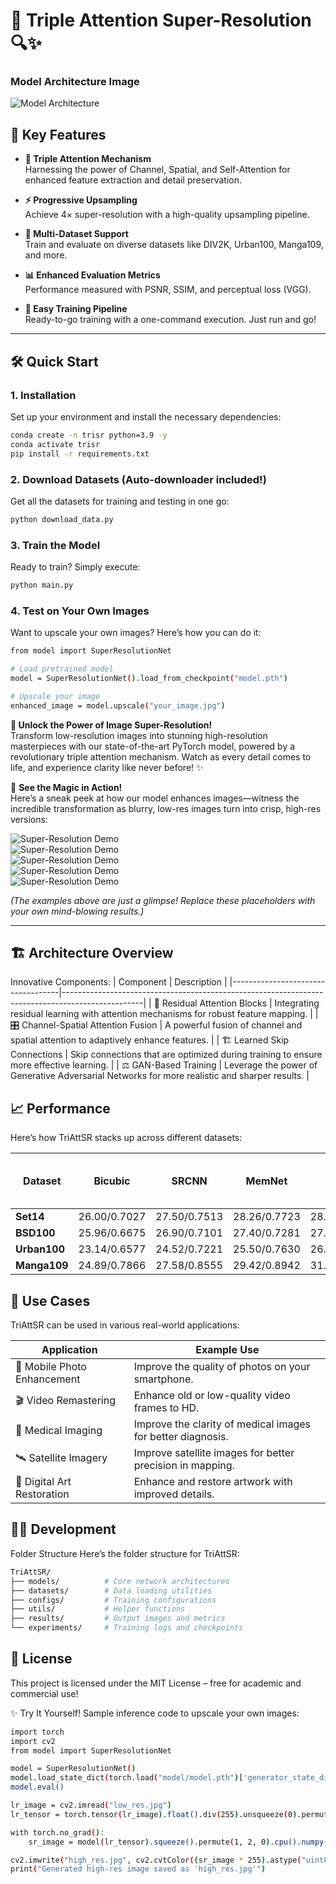 # 🚀 Triple Attention Super-Resolution  🔍✨
### **Model Architecture Image**
![Model Architecture](model.png)

## 🌟 **Key Features**

- **🧠 Triple Attention Mechanism**  
  Harnessing the power of Channel, Spatial, and Self-Attention for enhanced feature extraction and detail preservation.
  
- **⚡ Progressive Upsampling**  
  Achieve 4× super-resolution with a high-quality upsampling pipeline.
  
- **🎯 Multi-Dataset Support**  
  Train and evaluate on diverse datasets like DIV2K, Urban100, Manga109, and more.

- **📊 Enhanced Evaluation Metrics**  
  Performance measured with PSNR, SSIM, and perceptual loss (VGG).

- **🚦 Easy Training Pipeline**  
  Ready-to-go training with a one-command execution. Just run and go!

---

## 🛠️ **Quick Start**

### 1. **Installation**

Set up your environment and install the necessary dependencies:

```bash
conda create -n trisr python=3.9 -y
conda activate trisr
pip install -r requirements.txt
```
### 2. **Download Datasets (Auto-downloader included!)**
Get all the datasets for training and testing in one go:

```bash
python download_data.py
```
### 3. **Train the Model**
Ready to train? Simply execute:
```bash
python main.py
```
### 4. **Test on Your Own Images**
Want to upscale your own images? Here’s how you can do it:
```bash
from model import SuperResolutionNet

# Load pretrained model
model = SuperResolutionNet().load_from_checkpoint("model.pth")

# Upscale your image
enhanced_image = model.upscale("your_image.jpg")
```
**🚀 Unlock the Power of Image Super-Resolution!**  
Transform low-resolution images into stunning high-resolution masterpieces with our state-of-the-art PyTorch model, powered by a revolutionary triple attention mechanism. Watch as every detail comes to life, and experience clarity like never before! ✨

👀 **See the Magic in Action!**  
Here’s a sneak peek at how our model enhances images—witness the incredible transformation as blurry, low-res images turn into crisp, high-res versions:

![Super-Resolution Demo](gif/super_resolution_demo_1.gif)  
![Super-Resolution Demo](gif/super_resolution_demo_2.gif)  
![Super-Resolution Demo](gif/super_resolution_demo_3.gif)  
![Super-Resolution Demo](gif/super_resolution_demo_4.gif)  
![Super-Resolution Demo](gif/super_resolution_demo_5.gif)  

*(The examples above are just a glimpse! Replace these placeholders with your own mind-blowing results.)*

---

## 🏗️  **Architecture Overview**
Innovative Components:
| Component                        | Description                                                                                      |
|-----------------------------------|--------------------------------------------------------------------------------------------------|
| 🔄 Residual Attention Blocks      | Integrating residual learning with attention mechanisms for robust feature mapping.              |
| 🎛️ Channel-Spatial Attention Fusion | A powerful fusion of channel and spatial attention to adaptively enhance features.               |
| 🏗️ Learned Skip Connections       | Skip connections that are optimized during training to ensure more effective learning.           |
| ⚖️ GAN-Based Training             | Leverage the power of Generative Adversarial Networks for more realistic and sharper results.     |


## 📈  **Performance**

Here’s how TriAttSR stacks up across different datasets:


| Dataset         | Bicubic          | SRCNN           | MemNet          | EDSR            | RDN             | RCAN            | RRDB ESRGAN     | Super-Resolution Model (Triple Attention) |
|-----------------|------------------|-----------------|-----------------|-----------------|-----------------|-----------------|-----------------|-------------------------------------------|
| **Set14**       | 26.00/0.7027     | 27.50/0.7513    | 28.26/0.7723    | 28.80/0.7876    | 28.81/0.7871    | 28.87/0.7889    | 28.88/0.7896     | **29.18/0.7712** |
| **BSD100**      | 25.96/0.6675     | 26.90/0.7101    | 27.40/0.7281    | 27.71/0.7420    | 27.72/0.7419    | 27.77/0.7436    | 27.76/0.7432    | **28.71/0.7015** |
| **Urban100**    | 23.14/0.6577     | 24.52/0.7221    | 25.50/0.7630    | 26.64/0.8033    | 26.61/0.8028    | 26.82/0.8087    | 26.73/0.8072    | **27.99/0.7209** |
| **Manga109**    | 24.89/0.7866     | 27.58/0.8555    | 29.42/0.8942    | 31.02/0.9148    | 31.00/0.9151    | 31.22/0.9173    | 31.16/0.9164    | **27.33/0.7765** |




## 🎯 **Use Cases**
TriAttSR can be used in various real-world applications:

| Application               | Example Use                                                        |
|---------------------------|--------------------------------------------------------------------|
| 📱 Mobile Photo Enhancement | Improve the quality of photos on your smartphone.                  |
| 🎬 Video Remastering       | Enhance old or low-quality video frames to HD.                     |
| 🏥 Medical Imaging         | Improve the clarity of medical images for better diagnosis.        |
| 🛰️ Satellite Imagery       | Improve satellite images for better precision in mapping.          |
| 🎨 Digital Art Restoration | Enhance and restore artwork with improved details.                 |


## 🧑‍💻 **Development**
Folder Structure
Here’s the folder structure for TriAttSR:

```bash
TriAttSR/
├── models/          # Core network architectures
├── datasets/        # Data loading utilities
├── configs/         # Training configurations
├── utils/           # Helper functions
├── results/         # Output images and metrics
└── experiments/     # Training logs and checkpoints
```


## 📜 **License**
This project is licensed under the MIT License – free for academic and commercial use!

✨ Try It Yourself!
Sample inference code to upscale your own images:

```bash
import torch
import cv2
from model import SuperResolutionNet

model = SuperResolutionNet()
model.load_state_dict(torch.load("model/model.pth")['generator_state_dict'])
model.eval()

lr_image = cv2.imread("low_res.jpg")
lr_tensor = torch.tensor(lr_image).float().div(255).unsqueeze(0).permute(0, 3, 1, 2)

with torch.no_grad():
    sr_image = model(lr_tensor).squeeze().permute(1, 2, 0).cpu().numpy()

cv2.imwrite("high_res.jpg", cv2.cvtColor((sr_image * 255).astype("uint8"), cv2.COLOR_RGB2BGR))
print("Generated high-res image saved as 'high_res.jpg'")

```



